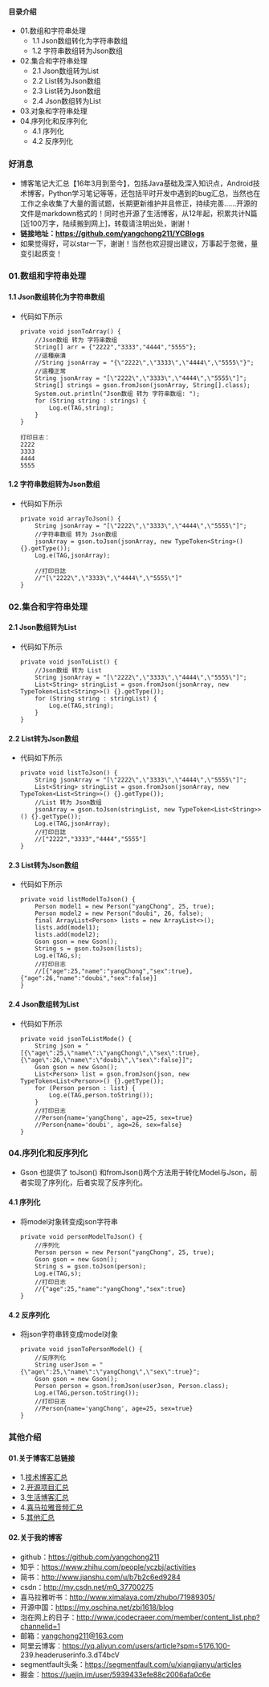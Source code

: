#### 目录介绍
- 01.数组和字符串处理
    - 1.1 Json数组转化为字符串数组
    - 1.2 字符串数组转为Json数组
- 02.集合和字符串处理
    - 2.1 Json数组转为List
    - 2.2 List<String>转为Json数组
    - 2.3 List<Model>转为Json数组
    - 2.4 Json数组转为List<Model>
- 03.对象和字符串处理
- 04.序列化和反序列化
    - 4.1 序列化
    - 4.2 反序列化



### 好消息
- 博客笔记大汇总【16年3月到至今】，包括Java基础及深入知识点，Android技术博客，Python学习笔记等等，还包括平时开发中遇到的bug汇总，当然也在工作之余收集了大量的面试题，长期更新维护并且修正，持续完善……开源的文件是markdown格式的！同时也开源了生活博客，从12年起，积累共计N篇[近100万字，陆续搬到网上]，转载请注明出处，谢谢！
- **链接地址：https://github.com/yangchong211/YCBlogs**
- 如果觉得好，可以star一下，谢谢！当然也欢迎提出建议，万事起于忽微，量变引起质变！




### 01.数组和字符串处理
#### 1.1 Json数组转化为字符串数组
- 代码如下所示
    ```
    private void jsonToArray() {
        //Json数组 转为 字符串数组
        String[] arr = {"2222","3333","4444","5555"};
        //這種崩潰
        //String jsonArray = "{\"2222\",\"3333\",\"4444\",\"5555\"}";
        //這種正常
        String jsonArray = "[\"2222\",\"3333\",\"4444\",\"5555\"]";
        String[] strings = gson.fromJson(jsonArray, String[].class);
        System.out.println("Json数组 转为 字符串数组: ");
        for (String string : strings) {
            Log.e(TAG,string);
        }
    }
    
    打印日志：
    2222
    3333
    4444
    5555
    ```


#### 1.2 字符串数组转为Json数组
- 代码如下所示
    ```
    private void arrayToJson() {
        String jsonArray = "[\"2222\",\"3333\",\"4444\",\"5555\"]";
        //字符串数组 转为 Json数组
        jsonArray = gson.toJson(jsonArray, new TypeToken<String>() {}.getType());
        Log.e(TAG,jsonArray);
        
        //打印日誌
        //"[\"2222\",\"3333\",\"4444\",\"5555\"]"
    }
    ```


### 02.集合和字符串处理
#### 2.1 Json数组转为List
- 代码如下所示
    ```
    private void jsonToList() {
        //Json数组 转为 List
        String jsonArray = "[\"2222\",\"3333\",\"4444\",\"5555\"]";
        List<String> stringList = gson.fromJson(jsonArray, new TypeToken<List<String>>() {}.getType());
        for (String string : stringList) {
            Log.e(TAG,string);
        }
    }
    ```


#### 2.2 List<String>转为Json数组
- 代码如下所示
    ```
    private void listToJson() {
        String jsonArray = "[\"2222\",\"3333\",\"4444\",\"5555\"]";
        List<String> stringList = gson.fromJson(jsonArray, new TypeToken<List<String>>() {}.getType());
        //List 转为 Json数组
        jsonArray = gson.toJson(stringList, new TypeToken<List<String>>() {}.getType());
        Log.e(TAG,jsonArray);
        //打印日誌
        //["2222","3333","4444","5555"]
    }
    ```


#### 2.3 List<Model>转为Json数组
- 代码如下所示
    ```
    private void listModelToJson() {
        Person model1 = new Person("yangChong", 25, true);
        Person model2 = new Person("doubi", 26, false);
        final ArrayList<Person> lists = new ArrayList<>();
        lists.add(model1);
        lists.add(model2);
        Gson gson = new Gson();
        String s = gson.toJson(lists);
        Log.e(TAG,s);
        //打印日志
        //[{"age":25,"name":"yangChong","sex":true},{"age":26,"name":"doubi","sex":false}]
    }
    ```

#### 2.4 Json数组转为List<Model>
- 代码如下所示
    ```
    private void jsonToListMode() {
        String json = "[{\"age\":25,\"name\":\"yangChong\",\"sex\":true},{\"age\":26,\"name\":\"doubi\",\"sex\":false}]";
        Gson gson = new Gson();
        List<Person> list = gson.fromJson(json, new TypeToken<List<Person>>() {}.getType());
        for (Person person : list) {
            Log.e(TAG,person.toString());
        }
        //打印日志
        //Person{name='yangChong', age=25, sex=true}
        //Person{name='doubi', age=26, sex=false}
    }
    ```


### 04.序列化和反序列化
- Gson 也提供了 toJson() 和fromJson()两个方法用于转化Model与Json，前者实现了序列化，后者实现了反序列化。


#### 4.1 序列化
- 将model对象转变成json字符串
    ```
    private void personModelToJson() {
        //序列化
        Person person = new Person("yangChong", 25, true);
        Gson gson = new Gson();
        String s = gson.toJson(person);
        Log.e(TAG,s);
        //打印日志
        //{"age":25,"name":"yangChong","sex":true}
    }
    ```


#### 4.2 反序列化
- 将json字符串转变成model对象
    ```
    private void jsonToPersonModel() {
        //反序列化
        String userJson = "{\"age\":25,\"name\":\"yangChong\",\"sex\":true}";
        Gson gson = new Gson();
        Person person = gson.fromJson(userJson, Person.class);
        Log.e(TAG,person.toString());
        //打印日志
        //Person{name='yangChong', age=25, sex=true}
    }
    ```





### 其他介绍
#### 01.关于博客汇总链接
- 1.[技术博客汇总](https://www.jianshu.com/p/614cb839182c)
- 2.[开源项目汇总](https://blog.csdn.net/m0_37700275/article/details/80863574)
- 3.[生活博客汇总](https://blog.csdn.net/m0_37700275/article/details/79832978)
- 4.[喜马拉雅音频汇总](https://www.jianshu.com/p/f665de16d1eb)
- 5.[其他汇总](https://www.jianshu.com/p/53017c3fc75d)



#### 02.关于我的博客
- github：https://github.com/yangchong211
- 知乎：https://www.zhihu.com/people/yczbj/activities
- 简书：http://www.jianshu.com/u/b7b2c6ed9284
- csdn：http://my.csdn.net/m0_37700275
- 喜马拉雅听书：http://www.ximalaya.com/zhubo/71989305/
- 开源中国：https://my.oschina.net/zbj1618/blog
- 泡在网上的日子：http://www.jcodecraeer.com/member/content_list.php?channelid=1
- 邮箱：yangchong211@163.com
- 阿里云博客：https://yq.aliyun.com/users/article?spm=5176.100- 239.headeruserinfo.3.dT4bcV
- segmentfault头条：https://segmentfault.com/u/xiangjianyu/articles
- 掘金：https://juejin.im/user/5939433efe88c2006afa0c6e







